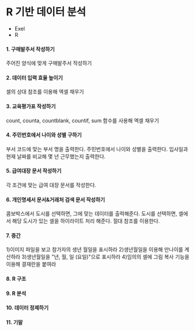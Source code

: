 # R 기반 데이터 분석

- Exel
- R

#### 1. 구매발주서 작성하기
주어진 양식에 맞게 구매발주서 작성하기

#### 2. 데이터 입력 효율 높이기
셀의 상대 참조를 이용해 엑셀 채우기

#### 3. 교육평가표 작성하기
count, counta, countblank, countif, sum
함수를 사용해 엑셀 채우기

#### 4. 주민번호에서 나이와 성별 구하기
부서 코드에 맞는 부서 명을 출력한다.
주민번호에서 나이와 성별을 출력한다.
입사일과 현재 날짜를 비교해 몇 년 근무했는지 출력한다.

#### 5. 급여대장 문서 작성하기
각 조건에 맞는 급여 대장 문서를 작성한다.

#### 6. 개인명세서 문서&거래처 검색 문서 작성하기
콤보박스에서 도시를 선택하면, 그에 맞는 데이터를 출력해준다.
도시를 선택하면, 셀에서 해당 도시가 있는 셀을 하이라이트 처리 해준다.
절대 참조를 이용한다.

#### 7. 중간
1)이미지 파일을 보고 참가자의 생년 월일을 표시하라
2)생년월일을 이용해 만나이를 계산하라
3)생년월일을 "년, 월, 일 (요일)"으로 표시하라
4)임의의 셀에 그림 복사 기능을 이용해 결재란을 붙여라

#### 8. R 구조 
#### 9. R 분석
#### 10. 데이터 정제하기
#### 11. 기말
